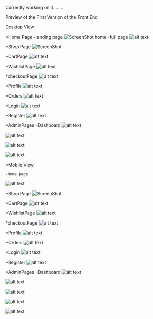 Currently working on it........

Preview of the First Version of the Front End

Desktop View

*Home Page
    -landing page
![ScreenShot home](/screenshots/home1.png)
    -full page
![alt text](/screenshots/home.jpeg)

*Shop Page
![ScreenShot](/screenshots/shop.jpeg)

*CartPage
![alt text](/screenshots/Cart.jpeg) 

*WishlistPage
![alt text](/screenshots/wishlist.jpeg)

*checkoutPage
![alt text](/screenshots/checkout.jpeg)

*Profile
![alt text](/screenshots/Profile.jpeg)

*Orders
![alt text](/screenshots/Orders.jpeg)

*Login
![alt text](/screenshots/login.png)

*Register
![alt text](/screenshots/Register.jpeg)

*AdminPages
-Dashboard
![alt text](/screenshots/AdminDashboard.jpeg)

![alt text](/screenshots/productManagment.jpeg) 

![alt text](/screenshots/ordermangmeny.jpeg)

![alt text](/screenshots/usermanagment.jpeg)

*Moblie View

    -Home page
![alt text](/screenshots/Moblie/home.jpg)

*Shop Page
![ScreenShot](/screenshots/Moblie/Shop.jpg)

*CartPage
![alt text](/screenshots/Moblie/cart.jpg) 

*WishlistPage
![alt text](/screenshots/Moblie/Wishlist.jpg)

*checkoutPage
![alt text](/screenshots/Moblie/checkout.jpg)

*Profile
![alt text](/screenshots/Moblie/Profile.jpg)

*Orders
![alt text](/screenshots/Moblie/orders.jpg)

*Login
![alt text](/screenshots/Moblie/Login.jpeg)

*Register
![alt text](/screenshots/Moblie/Register.jpeg)

*AdminPages
-Dashboard
![alt text](/screenshots/Moblie/Dashboard.jpg)

![alt text](/screenshots/Moblie/Admin2.jpg)

![alt text](/screenshots/Moblie/ProductMan.jpg) 

![alt text](/screenshots/Moblie/orderman.jpg)

![alt text](/screenshots/Moblie/Usermangment.jpg)